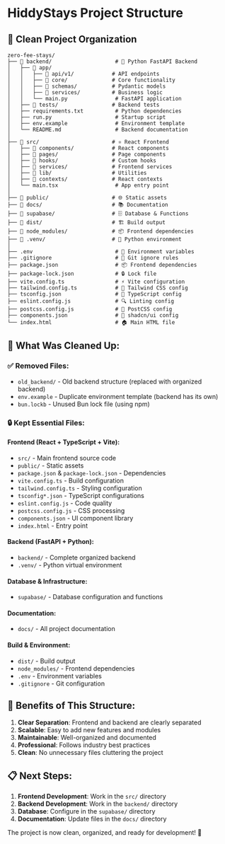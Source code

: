 # HiddyStays Project Structure

## 📁 Clean Project Organization

```
zero-fee-stays/
├── 📁 backend/                    # 🐍 Python FastAPI Backend
│   ├── 📁 app/
│   │   ├── 📁 api/v1/            # API endpoints
│   │   ├── 📁 core/              # Core functionality
│   │   ├── 📁 schemas/           # Pydantic models
│   │   ├── 📁 services/          # Business logic
│   │   └── main.py               # FastAPI application
│   ├── 📁 tests/                 # Backend tests
│   ├── requirements.txt          # Python dependencies
│   ├── run.py                    # Startup script
│   ├── env.example               # Environment template
│   └── README.md                 # Backend documentation
│
├── 📁 src/                       # ⚛️ React Frontend
│   ├── 📁 components/            # React components
│   ├── 📁 pages/                 # Page components
│   ├── 📁 hooks/                 # Custom hooks
│   ├── 📁 services/              # Frontend services
│   ├── 📁 lib/                   # Utilities
│   ├── 📁 contexts/              # React contexts
│   └── main.tsx                  # App entry point
│
├── 📁 public/                    # 🌐 Static assets
├── 📁 docs/                      # 📚 Documentation
├── 📁 supabase/                  # 🗄️ Database & Functions
├── 📁 dist/                      # 🏗️ Build output
├── 📁 node_modules/              # 📦 Frontend dependencies
├── 📁 .venv/                     # 🐍 Python environment
│
├── .env                          # 🔐 Environment variables
├── .gitignore                    # 🚫 Git ignore rules
├── package.json                  # 📦 Frontend dependencies
├── package-lock.json             # 🔒 Lock file
├── vite.config.ts                # ⚡ Vite configuration
├── tailwind.config.ts            # 🎨 Tailwind CSS config
├── tsconfig.json                 # 📝 TypeScript config
├── eslint.config.js              # 🔍 Linting config
├── postcss.config.js             # 🎨 PostCSS config
├── components.json               # 🧩 shadcn/ui config
└── index.html                    # 🏠 Main HTML file
```

## 🎯 **What Was Cleaned Up:**

### ✅ **Removed Files:**

- `old_backend/` - Old backend structure (replaced with organized backend)
- `env.example` - Duplicate environment template (backend has its own)
- `bun.lockb` - Unused Bun lock file (using npm)

### 🔒 **Kept Essential Files:**

#### **Frontend (React + TypeScript + Vite):**

- `src/` - Main frontend source code
- `public/` - Static assets
- `package.json` & `package-lock.json` - Dependencies
- `vite.config.ts` - Build configuration
- `tailwind.config.ts` - Styling configuration
- `tsconfig*.json` - TypeScript configurations
- `eslint.config.js` - Code quality
- `postcss.config.js` - CSS processing
- `components.json` - UI component library
- `index.html` - Entry point

#### **Backend (FastAPI + Python):**

- `backend/` - Complete organized backend
- `.venv/` - Python virtual environment

#### **Database & Infrastructure:**

- `supabase/` - Database configuration and functions

#### **Documentation:**

- `docs/` - All project documentation

#### **Build & Environment:**

- `dist/` - Build output
- `node_modules/` - Frontend dependencies
- `.env` - Environment variables
- `.gitignore` - Git configuration

## 🚀 **Benefits of This Structure:**

1. **Clear Separation**: Frontend and backend are clearly separated
2. **Scalable**: Easy to add new features and modules
3. **Maintainable**: Well-organized and documented
4. **Professional**: Follows industry best practices
5. **Clean**: No unnecessary files cluttering the project

## 📋 **Next Steps:**

1. **Frontend Development**: Work in the `src/` directory
2. **Backend Development**: Work in the `backend/` directory
3. **Database**: Configure in the `supabase/` directory
4. **Documentation**: Update files in the `docs/` directory

The project is now clean, organized, and ready for development! 🎉

